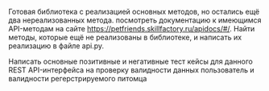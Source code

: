 Готовая библиотека с реализацией основных методов, но остались ещё два нереализованных метода. посмотреть документацию к имеющимся API-методам на сайте https://petfriends.skillfactory.ru/apidocs/#/. 
Найти методы, которые ещё не реализованы в библиотеке, и написать их реализацию в файле api.py.

Написать основные позитивные и негативные тест кейсы  для данного REST API-интерфейса на проверку валидности данных пользователь и валидности регерстрируемого питомца
